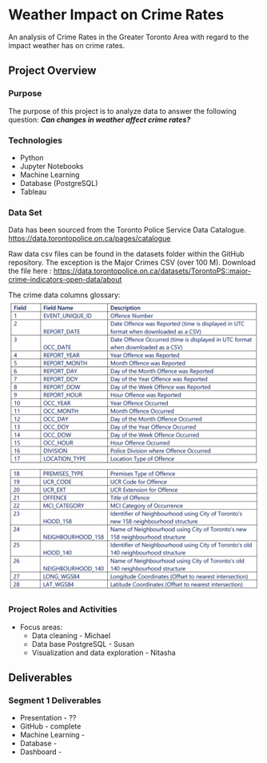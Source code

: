 # Weather Impact on Crime Rates
An analysis of Crime Rates in the Greater Toronto Area with regard to the impact weather has on crime rates.


## Project Overview

### Purpose
The purpose of this project is to analyze data to answer the following question:
***Can changes in weather affect crime rates?***

### Technologies

- Python
- Jupyter Notebooks
- Machine Learning
- Database (PostgreSQL)
- Tableau

### Data Set
Data has been sourced from the Toronto Police Service Data Catalogue. 
https://data.torontopolice.on.ca/pages/catalogue


Raw data csv files can be found in the datasets folder within the GitHub repository.  The exception is the Major Crimes CSV (over 100 M).  Download the file here : https://data.torontopolice.on.ca/datasets/TorontoPS::major-crime-indicators-open-data/about

The crime data columns glossary:
![crime_glossary_01](./img/toronto_crime_glossary_01.png)
![crime_glossary_02](./img/toronto_crime_glossary_02.png)

### Project Roles and Activities
* Focus areas:
    * Data cleaning - Michael 
    * Data base PostgreSQL - Susan 
    * Visualization and data exploration - Nitasha
  

## Deliverables

### Segment 1 Deliverables
* Presentation      - ??
* GitHub            - complete
* Machine Learning  - 
* Database          -
* Dashboard         - 



